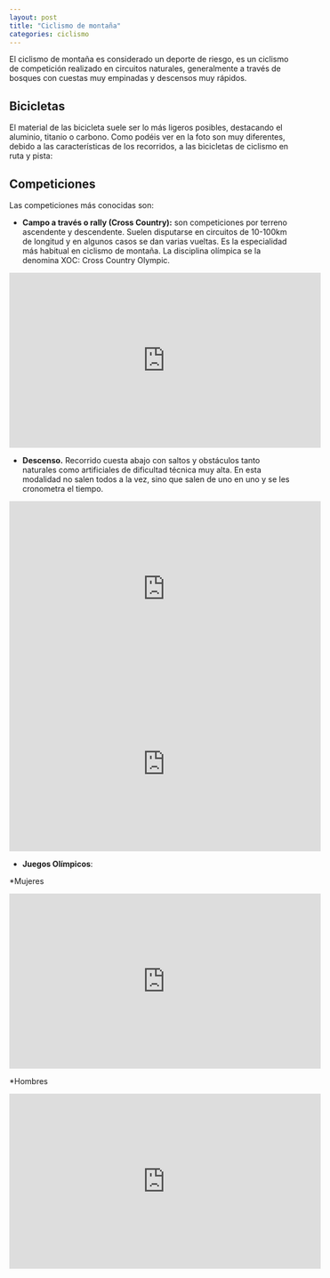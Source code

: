 ```yaml
---
layout: post
title: "Ciclismo de montaña"
categories: ciclismo
---
```


El ciclismo de montaña es considerado un deporte de riesgo, es un ciclismo de competición realizado en circuitos naturales, generalmente a través de bosques con cuestas muy empinadas y descensos muy rápidos.

## Bicicletas

El material de las bicicleta suele ser lo más ligeros posibles, destacando el aluminio, titanio o carbono.
Como podéis ver en la foto son muy diferentes, debido a las características de los recorridos, a las bicicletas de ciclismo en ruta y pista:

## Competiciones

Las competiciones más conocidas son:

* **Campo a través o rally (Cross Country):** son competiciones por terreno ascendente y descendente. Suelen disputarse en circuitos de 10-100km de longitud y en algunos casos se dan varias vueltas. Es la especialidad más habitual en ciclismo de montaña. La disciplina olímpica se la denomina XOC: Cross Country Olympic.

<iframe width="560" height="315" src="https://www.youtube.com/embed/S_xv97Y7-WY" title="YouTube video player" frameborder="0" allow="accelerometer; autoplay; clipboard-write; encrypted-media; gyroscope; picture-in-picture" allowfullscreen></iframe>


* **Descenso.** Recorrido cuesta abajo con saltos y obstáculos tanto naturales como artificiales de dificultad técnica muy alta. En esta modalidad no salen todos a la vez, sino que salen de uno en uno y se les cronometra el tiempo.


<iframe width="560" height="315" src="https://www.youtube.com/embed/61sF8giM4gw" title="YouTube video player" frameborder="0" allow="accelerometer; autoplay; clipboard-write; encrypted-media; gyroscope; picture-in-picture" allowfullscreen></iframe>



<iframe width="560" height="315" src="https://www.youtube.com/embed/vv1guMk5J1Q" title="YouTube video player" frameborder="0" allow="accelerometer; autoplay; clipboard-write; encrypted-media; gyroscope; picture-in-picture" allowfullscreen></iframe>



* **Juegos Olímpicos**:

*Mujeres

<iframe width="560" height="315" src="https://www.youtube.com/embed/Eo42jbsm-cw" title="YouTube video player" frameborder="0" allow="accelerometer; autoplay; clipboard-write; encrypted-media; gyroscope; picture-in-picture" allowfullscreen></iframe>


*Hombres

<iframe width="560" height="315" src="https://www.youtube.com/embed/Oa_r0a2CAWc" title="YouTube video player" frameborder="0" allow="accelerometer; autoplay; clipboard-write; encrypted-media; gyroscope; picture-in-picture" allowfullscreen></iframe>
